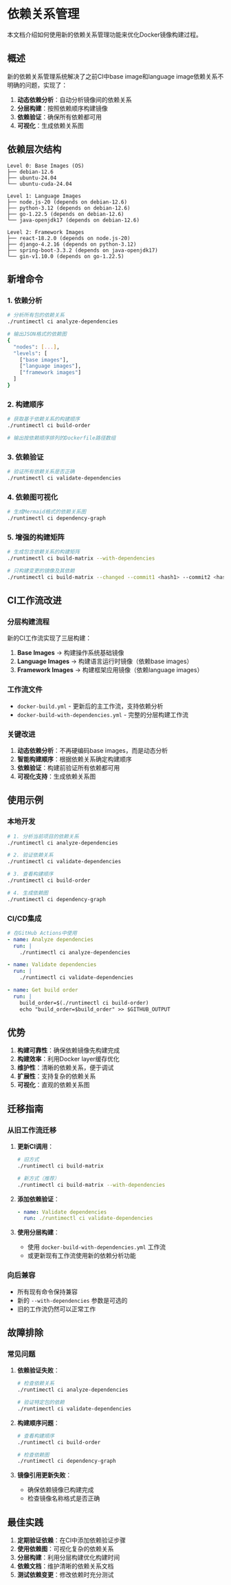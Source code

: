 # 依赖关系管理

本文档介绍如何使用新的依赖关系管理功能来优化Docker镜像构建过程。

## 概述

新的依赖关系管理系统解决了之前CI中base image和language image依赖关系不明确的问题，实现了：

1. **动态依赖分析**：自动分析镜像间的依赖关系
2. **分层构建**：按照依赖顺序构建镜像
3. **依赖验证**：确保所有依赖都可用
4. **可视化**：生成依赖关系图

## 依赖层次结构

```
Level 0: Base Images (OS)
├── debian-12.6
├── ubuntu-24.04
└── ubuntu-cuda-24.04

Level 1: Language Images
├── node.js-20 (depends on debian-12.6)
├── python-3.12 (depends on debian-12.6)
├── go-1.22.5 (depends on debian-12.6)
└── java-openjdk17 (depends on debian-12.6)

Level 2: Framework Images
├── react-18.2.0 (depends on node.js-20)
├── django-4.2.16 (depends on python-3.12)
├── spring-boot-3.3.2 (depends on java-openjdk17)
└── gin-v1.10.0 (depends on go-1.22.5)
```

## 新增命令

### 1. 依赖分析

```bash
# 分析所有包的依赖关系
./runtimectl ci analyze-dependencies

# 输出JSON格式的依赖图
{
  "nodes": [...],
  "levels": [
    ["base images"],
    ["language images"],
    ["framework images"]
  ]
}
```

### 2. 构建顺序

```bash
# 获取基于依赖关系的构建顺序
./runtimectl ci build-order

# 输出按依赖顺序排列的Dockerfile路径数组
```

### 3. 依赖验证

```bash
# 验证所有依赖关系是否正确
./runtimectl ci validate-dependencies
```

### 4. 依赖图可视化

```bash
# 生成Mermaid格式的依赖关系图
./runtimectl ci dependency-graph
```

### 5. 增强的构建矩阵

```bash
# 生成包含依赖关系的构建矩阵
./runtimectl ci build-matrix --with-dependencies

# 只构建变更的镜像及其依赖
./runtimectl ci build-matrix --changed --commit1 <hash1> --commit2 <hash2> --with-dependencies
```

## CI工作流改进

### 分层构建流程

新的CI工作流实现了三层构建：

1. **Base Images** → 构建操作系统基础镜像
2. **Language Images** → 构建语言运行时镜像（依赖base images）
3. **Framework Images** → 构建框架应用镜像（依赖language images）

### 工作流文件

- `docker-build.yml` - 更新后的主工作流，支持依赖分析
- `docker-build-with-dependencies.yml` - 完整的分层构建工作流

### 关键改进

1. **动态依赖分析**：不再硬编码base images，而是动态分析
2. **智能构建顺序**：根据依赖关系确定构建顺序
3. **依赖验证**：构建前验证所有依赖都可用
4. **可视化支持**：生成依赖关系图

## 使用示例

### 本地开发

```bash
# 1. 分析当前项目的依赖关系
./runtimectl ci analyze-dependencies

# 2. 验证依赖关系
./runtimectl ci validate-dependencies

# 3. 查看构建顺序
./runtimectl ci build-order

# 4. 生成依赖图
./runtimectl ci dependency-graph
```

### CI/CD集成

```yaml
# 在GitHub Actions中使用
- name: Analyze dependencies
  run: |
    ./runtimectl ci analyze-dependencies

- name: Validate dependencies
  run: |
    ./runtimectl ci validate-dependencies

- name: Get build order
  run: |
    build_order=$(./runtimectl ci build-order)
    echo "build_order=$build_order" >> $GITHUB_OUTPUT
```

## 优势

1. **构建可靠性**：确保依赖镜像先构建完成
2. **构建效率**：利用Docker layer缓存优化
3. **维护性**：清晰的依赖关系，便于调试
4. **扩展性**：支持复杂的依赖关系
5. **可视化**：直观的依赖关系图

## 迁移指南

### 从旧工作流迁移

1. **更新CI调用**：
   ```bash
   # 旧方式
   ./runtimectl ci build-matrix

   # 新方式（推荐）
   ./runtimectl ci build-matrix --with-dependencies
   ```

2. **添加依赖验证**：
   ```yaml
   - name: Validate dependencies
     run: ./runtimectl ci validate-dependencies
   ```

3. **使用分层构建**：
   - 使用 `docker-build-with-dependencies.yml` 工作流
   - 或更新现有工作流使用新的依赖分析功能

### 向后兼容

- 所有现有命令保持兼容
- 新的 `--with-dependencies` 参数是可选的
- 旧的工作流仍然可以正常工作

## 故障排除

### 常见问题

1. **依赖验证失败**：
   ```bash
   # 检查依赖关系
   ./runtimectl ci analyze-dependencies

   # 验证特定包的依赖
   ./runtimectl ci validate-dependencies
   ```

2. **构建顺序问题**：
   ```bash
   # 查看构建顺序
   ./runtimectl ci build-order

   # 检查依赖图
   ./runtimectl ci dependency-graph
   ```

3. **镜像引用更新失败**：
   - 确保依赖镜像已构建完成
   - 检查镜像名称格式是否正确

## 最佳实践

1. **定期验证依赖**：在CI中添加依赖验证步骤
2. **使用依赖图**：可视化复杂的依赖关系
3. **分层构建**：利用分层构建优化构建时间
4. **依赖文档**：维护清晰的依赖关系文档
5. **测试依赖变更**：修改依赖时充分测试
